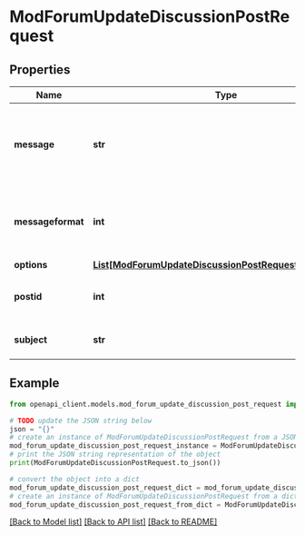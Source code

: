 # ModForumUpdateDiscussionPostRequest


## Properties

Name | Type | Description | Notes
------------ | ------------- | ------------- | -------------
**message** | **str** | Updated post message (HTML assumed if messageformat is not provided) | [optional] [default to '']
**messageformat** | **int** | message format (1 &#x3D; HTML, 0 &#x3D; MOODLE, 2 &#x3D; PLAIN, or 4 &#x3D; MARKDOWN) | [optional] [default to 1]
**options** | [**List[ModForumUpdateDiscussionPostRequestOptionsInner]**](ModForumUpdateDiscussionPostRequestOptionsInner.md) |  | [optional] 
**postid** | **int** | Post to be updated. It can be a discussion topic post. | [default to null]
**subject** | **str** | Updated post subject | [optional] [default to '']

## Example

```python
from openapi_client.models.mod_forum_update_discussion_post_request import ModForumUpdateDiscussionPostRequest

# TODO update the JSON string below
json = "{}"
# create an instance of ModForumUpdateDiscussionPostRequest from a JSON string
mod_forum_update_discussion_post_request_instance = ModForumUpdateDiscussionPostRequest.from_json(json)
# print the JSON string representation of the object
print(ModForumUpdateDiscussionPostRequest.to_json())

# convert the object into a dict
mod_forum_update_discussion_post_request_dict = mod_forum_update_discussion_post_request_instance.to_dict()
# create an instance of ModForumUpdateDiscussionPostRequest from a dict
mod_forum_update_discussion_post_request_from_dict = ModForumUpdateDiscussionPostRequest.from_dict(mod_forum_update_discussion_post_request_dict)
```
[[Back to Model list]](../README.md#documentation-for-models) [[Back to API list]](../README.md#documentation-for-api-endpoints) [[Back to README]](../README.md)


